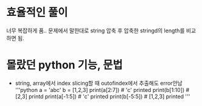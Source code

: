 # 효율적인 풀이
너무 복잡하게 품.. 문제에서 말한대로 string 압축 후 압축한 stringd의 length를 비교하면 됨.

# 몰랐던 python 기능, 문법
- string, array에서 index slicing할 때 outofindex에서 추출해도 error안남
'''python
a = 'abc'
b = [1,2,3]
print(a[2:7]) # 'c' printed
print(b[1:10]) # [2,3] printd
print(a[-1:5]) # 'c' printed
print(b[-5:5]) # [1,2,3] printed
'''